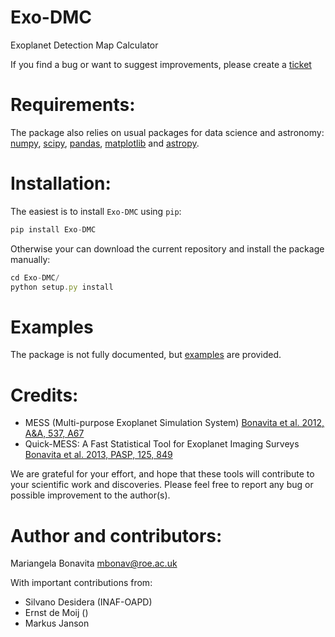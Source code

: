# Exo-DMC
Exoplanet Detection Map Calculator 


If you find a bug or want to suggest improvements, please create a [ticket](https://github.com/mbonav/Exo-DMC/issues)

# Requirements:

The package also relies on usual packages for data science and astronomy: [numpy](https://numpy.org/), [scipy](https://www.scipy.org/), [pandas](https://pandas.pydata.org/), [matplotlib](https://matplotlib.org/) and [astropy](https://www.astropy.org/).

# Installation: 
The easiest is to install `Exo-DMC` using `pip`:

```javascript
pip install Exo-DMC
```
                                                   
Otherwise your can download the current repository and install the package manually:

```javascript
cd Exo-DMC/
python setup.py install
```

# Examples
The package is not fully documented, but [examples]() are provided.

# Credits:

* MESS (Multi-purpose Exoplanet Simulation System) [Bonavita et al.  2012, A&A, 537, A67](https://arxiv.org/abs/1110.4917) 
* Quick-MESS: A Fast Statistical Tool for Exoplanet Imaging Surveys [Bonavita et al.  2013, PASP, 125, 849](https://arxiv.org/abs/1306.0935)

We are grateful for your effort, and hope that these tools will contribute to your scientific work and discoveries. Please feel free to report any bug or possible improvement to the author(s).

# Author and contributors:

Mariangela Bonavita <mbonav@roe.ac.uk>

With important contributions from:
* Silvano Desidera (INAF-OAPD)
* Ernst de Moij ()
* Markus Janson 

